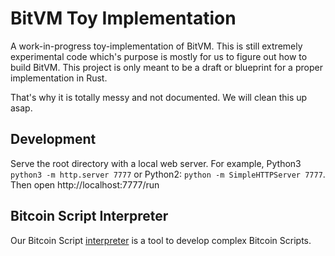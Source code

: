 # BitVM Toy Implementation

A work-in-progress toy-implementation of BitVM. This is still extremely experimental code which's purpose is mostly for us to figure out how to build BitVM. This project is only meant to be a draft or blueprint for a proper implementation in Rust.

That's why it is totally messy and not documented. We will clean this up asap.



## Development 

Serve the root directory with a local web server. For example, Python3 `python3 -m http.server 7777` or Python2: `python -m SimpleHTTPServer 7777`. Then open http://localhost:7777/run

## Bitcoin Script Interpreter

Our Bitcoin Script [interpreter](https://bitvm.github.io/bitvm-js/run/interpreter.html) is a tool to develop complex Bitcoin Scripts.

